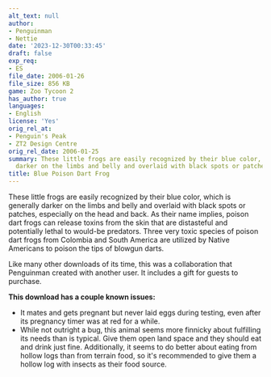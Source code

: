 ```yaml
---
alt_text: null
author:
- Penguinman
- Nettie
date: '2023-12-30T00:33:45'
draft: false
exp_req:
- ES
file_date: 2006-01-26
file_size: 856 KB
game: Zoo Tycoon 2
has_author: true
languages:
- English
license: 'Yes'
orig_rel_at:
- Penguin's Peak
- ZT2 Design Centre
orig_rel_date: 2006-01-25
summary: These little frogs are easily recognized by their blue color, which is generally
  darker on the limbs and belly and overlaid with black spots or patches.
title: Blue Poison Dart Frog
---
```

These little frogs are easily recognized by their blue color, which is generally darker on the limbs and belly and overlaid with black spots or patches, especially on the head and back. As their name implies, poison dart frogs can release toxins from the skin that are distasteful and potentially lethal to would-be predators. Three very toxic species of poison dart frogs from Colombia and South America are utilized by Native Americans to poison the tips of blowgun darts.

Like many other downloads of its time, this was a collaboration that Penguinman created with another user. It includes a gift for guests to purchase.

**This download has a couple known issues:**
- It mates and gets pregnant but never laid eggs during testing, even after its pregnancy timer was at red for a while.
- While not outright a bug, this animal seems more finnicky about fulfilling its needs than is typical. Give them open land space and they should eat and drink just fine. Additionally, it seems to do better about eating from hollow logs than from terrain food, so it's recommended to give them a hollow log with insects as their food source.